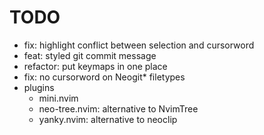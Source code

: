# TODO

- fix: highlight conflict between selection and cursorword
- feat: styled git commit message
- refactor: put keymaps in one place
- fix: no cursorword on Neogit\* filetypes
- plugins
  - mini.nvim
  - neo-tree.nvim: alternative to NvimTree
  - yanky.nvim: alternative to neoclip
